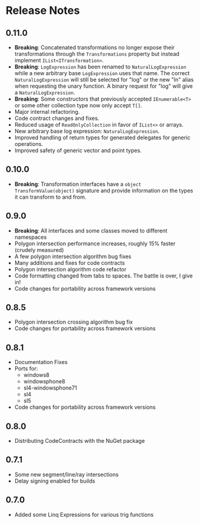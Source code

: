 Release Notes
=============

## 0.11.0

- **Breaking**: Concatenated transformations no longer expose their transformations through the `Transformations` property but instead implement `IList<ITransformation>`.
- **Breaking**: `LogExpression` has been renamed to `NaturalLogExpression` while a new arbitrary base `LogExpression` uses that name. The correct `NaturalLogExpression` will still be selected for "log"  or the new "ln" alias when requesting the unary function. A binary request for "log" will give a `NaturalLogExpression`.
- **Breaking**: Some constructors that previously accepted `IEnumerable<T>` or some other collection type now only accept `T[]`. 
- Major internal refactoring.
- Code contract changes and fixes.
- Reduced usage of `ReadOnlyCollection` in favor of `IList<>` or arrays.
- New arbitrary base log expression: `NaturalLogExpression`.
- Improved handling of return types for generated delegates for generic operations.
- Improved safety of generic vector and point types.

## 0.10.0

- **Breaking**: Transformation interfaces have a `object TransformValue(object)` signature and provide information on the types it can transform to and from.


## 0.9.0

- **Breaking**: All interfaces and some classes moved to different namespaces
- Polygon intersection performance increases, roughly 15% faster (crudely measured)
- A few polygon intersection algorithm bug fixes
- Many additions and fixes for code contracts
- Polygon intersection algorithm code refactor
- Code formatting changed from tabs to spaces. The battle is over, I give in!
- Code changes for portability across framework versions

## 0.8.5

- Polygon intersection crossing algorithm bug fix
- Code changes for portability across framework versions

## 0.8.1

- Documentation Fixes
- Ports for:
	- windows8
	- windowsphone8
	- sl4-windowsphone71
	- sl4
	- sl5
- Code changes for portability across framework versions

## 0.8.0

- Distributing CodeContracts with the NuGet package

## 0.7.1

- Some new segment/line/ray intersections
- Delay signing enabled for builds

## 0.7.0

- Added some Linq Expressions for various trig functions
